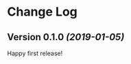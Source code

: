 Change Log
==========

Version 0.1.0 *(2019-01-05)*
------------------------------

Happy first release!
